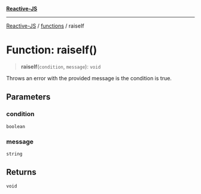 [**Reactive-JS**](../../README.md)

***

[Reactive-JS](../../README.md) / [functions](../README.md) / raiseIf

# Function: raiseIf()

> **raiseIf**(`condition`, `message`): `void`

Throws an error with the provided message is the condition is true.

## Parameters

### condition

`boolean`

### message

`string`

## Returns

`void`
